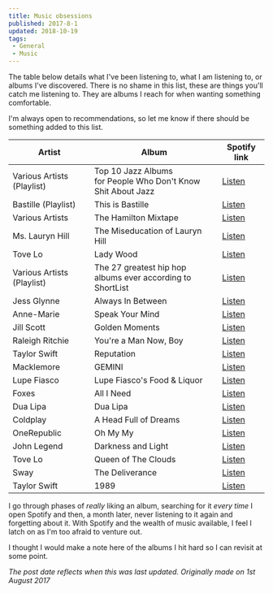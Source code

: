 ```yaml
---
title: Music obsessions
published: 2017-8-1
updated: 2018-10-19
tags:
 - General
 - Music
---
```


<p>The table below details what I've been listening to, what I am listening to, or albums I've discovered. There is no shame in this list, these are things you'll catch me listening to. They are albums I reach for when wanting something comfortable.</p>
<p>I'm always open to recommendations, so let me know if there should be something added to this list.</p>
<table>
<thead>
<tr>
<th>Artist</th>
<th>Album</th>
<th>Spotify link</th>
</tr>
</thead>
<tbody>
<tr>
<td>Various Artists (Playlist)</td>
<td>Top 10 Jazz Albums <br>for People Who Don't Know Shit About Jazz</td>
<td><a href="https://open.spotify.com/user/mikestreety/playlist/2D7jJt4hdFFtlla7YbcceF">Listen</a></td>
</tr>
<tr>
<td>Bastille (Playlist)</td>
<td>This is Bastille</td>
<td><a href="https://open.spotify.com/user/spotify/playlist/37i9dQZF1DZ06evO4xeFWM">Listen</a></td>
</tr>
<tr>
<td>Various Artists</td>
<td>The Hamilton Mixtape</td>
<td><a href="https://open.spotify.com/album/5AgsHUKFxr5DApRCmulIqJ">Listen</a></td>
</tr>
<tr>
<td>Ms. Lauryn Hill</td>
<td>The Miseducation of Lauryn Hill</td>
<td><a href="https://open.spotify.com/album/1BZoqf8Zje5nGdwZhOjAtD">Listen</a></td>
</tr>
<tr>
<td>Tove Lo</td>
<td>Lady Wood</td>
<td><a href="https://open.spotify.com/album/1tuekzsMZQOuiMejKP6t2Y">Listen</a></td>
</tr>
<tr>
<td>Various Artists (Playlist)</td>
<td>The 27 greatest hip hop <br>albums ever according to ShortList</td>
<td><a href="https://open.spotify.com/user/mikestreety/playlist/7CzMAQvkYowW31BrM1rQn6">Listen</a></td>
</tr>
<tr>
<td>Jess Glynne</td>
<td>Always In Between</td>
<td><a href="https://open.spotify.com/album/2Uv0SsIwRolyvE76e0CaBM">Listen</a></td>
</tr>
<tr>
<td>Anne-Marie</td>
<td>Speak Your Mind</td>
<td><a href="https://open.spotify.com/album/7lPoGKpCGgdKFAxpudhAH5">Listen</a></td>
</tr>
<tr>
<td>Jill Scott</td>
<td>Golden Moments</td>
<td><a href="https://open.spotify.com/album/00cZAqb57SRmKrcpFYWuye">Listen</a></td>
</tr>
<tr>
<td>Raleigh Ritchie</td>
<td>You're a Man Now, Boy</td>
<td><a href="https://open.spotify.com/album/50EXi4hlRIPF7fLQcWCXyp">Listen</a></td>
</tr>
<tr>
<td>Taylor Swift</td>
<td>Reputation</td>
<td><a href="https://open.spotify.com/album/4fW1sFeE43nuZlAw2xtmC3">Listen</a></td>
</tr>
<tr>
<td>Macklemore</td>
<td>GEMINI</td>
<td><a href="https://open.spotify.com/album/72qA6s4fjF8Y2VX1UDMfp2">Listen</a></td>
</tr>
<tr>
<td>Lupe Fiasco</td>
<td>Lupe Fiasco's Food & Liquor</td>
<td><a href="https://open.spotify.com/album/0TDJRkEr2SrhWTetdkEzED">Listen</a></td>
</tr>
<tr>
<td>Foxes</td>
<td>All I Need</td>
<td><a href="https://open.spotify.com/album/6fpZzsdzd04nqiDPWnF2iw">Listen</a></td>
</tr>
<tr>
<td>Dua Lipa</td>
<td>Dua Lipa</td>
<td><a href="https://open.spotify.com/album/4btGe14gIJmTxbcPAQBtqb">Listen</a></td>
</tr>
<tr>
<td>Coldplay</td>
<td>A Head Full of Dreams</td>
<td><a href="https://open.spotify.com/album/3cfAM8b8KqJRoIzt3zLKqw">Listen</a></td>
</tr>
<tr>
<td>OneRepublic</td>
<td>Oh My My</td>
<td><a href="https://open.spotify.com/album/30SqWqmSU9ww0Btb1j4rpU">Listen</a></td>
</tr>
<tr>
<td>John Legend</td>
<td>Darkness and Light</td>
<td><a href="https://open.spotify.com/album/7xMjYDrgPLp1ReFGAOyS1O">Listen</a></td>
</tr>
<tr>
<td>Tove Lo</td>
<td>Queen of The Clouds</td>
<td><a href="https://open.spotify.com/album/1spbq60PWMBiuvARkJbXBP">Listen</a></td>
</tr>
<tr>
<td>Sway</td>
<td>The Deliverance</td>
<td><a href="https://open.spotify.com/album/75bKgbIFAJ7tyDpPx7n8e5">Listen</a></td>
</tr>
<tr>
<td>Taylor Swift</td>
<td>1989</td>
<td><a href="https://open.spotify.com/album/3GT1SFfrltwpfWM2FB7zV4">Listen</a></td></tr></tbody></table>
<p>I go through phases of&nbsp;<em>really</em>&nbsp;liking an album, searching for it&nbsp;<em>every time</em>&nbsp;I open Spotify and then, a month later, never listening to it again and forgetting about it. With Spotify and the wealth of music available, I feel I latch on as I'm too afraid to venture out.</p>
<p>I thought I would make a note here of the albums I hit hard so I can revisit at some point.</p>
<p><em>The post date reflects when this was last updated. Originally made on 1st August 2017</em></p>